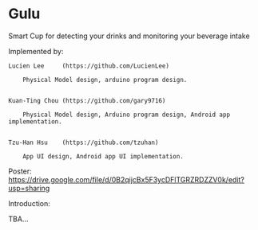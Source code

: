 Gulu
====

Smart Cup for detecting your drinks and monitoring your beverage intake 

Implemented by: 

	Lucien Lee     (https://github.com/LucienLee)

		Physical Model design, arduino program design.


	Kuan-Ting Chou (https://github.com/gary9716)

		Physical Model design, Arduino program design, Android app implementation.


	Tzu-Han Hsu    (https://github.com/tzuhan)

		App UI design, Android app UI implementation.


Poster: https://drive.google.com/file/d/0B2qijcBx5F3ycDFlTGRZRDZZV0k/edit?usp=sharing





Introduction:

TBA...
